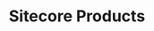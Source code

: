 ---
title: 'Sitecore Products'
pageType: 'childoverview'
description: 'Overview of the Sitecore product suite'
hasSubPageNav: true
---
